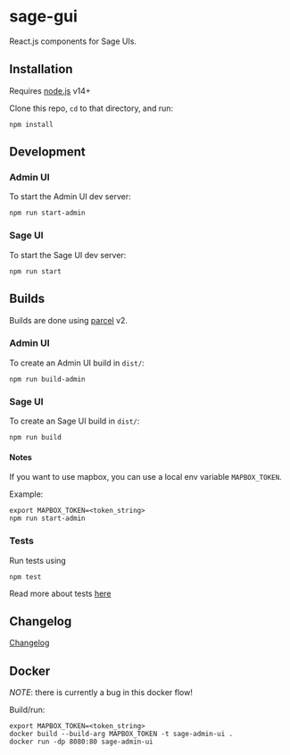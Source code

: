 # sage-gui

React.js components for Sage UIs.


## Installation

Requires [node.js](https://nodejs.org) v14+

Clone this repo, `cd` to that directory, and run:

```
npm install
```


## Development

### Admin UI

To start the Admin UI dev server:
```
npm run start-admin
```


### Sage UI

To start the Sage UI dev server:
```
npm run start
```


## Builds

Builds are done using [parcel](https://parceljs.org/) v2.

### Admin UI

To create an Admin UI build in `dist/`:

```
npm run build-admin
```

### Sage UI

To create an Sage UI build in `dist/`:

```
npm run build
```


#### Notes

If you want to use mapbox, you can use a local env variable `MAPBOX_TOKEN`.

Example:

```
export MAPBOX_TOKEN=<token_string>
npm run start-admin
```


### Tests

Run tests using
```
npm test
```

Read more about tests [here]()


## Changelog

[Changelog](https://github.com/sagecontinuum/sage-gui/blob/main/CHANGELOG.md)


## Docker

*NOTE*: there is currently a bug in this docker flow!

Build/run:

```
export MAPBOX_TOKEN=<token_string>
docker build --build-arg MAPBOX_TOKEN -t sage-admin-ui .
docker run -dp 8080:80 sage-admin-ui
```

